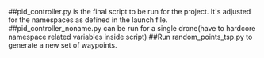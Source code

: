 ##pid_controller.py is the final script to be run for the project. It's adjusted for the namespaces as defined in the launch file.
##pid_controller_noname.py can be run for a single drone(have to hardcore namespace related variables inside script)
##Run random_points_tsp.py to generate a new set of waypoints.

